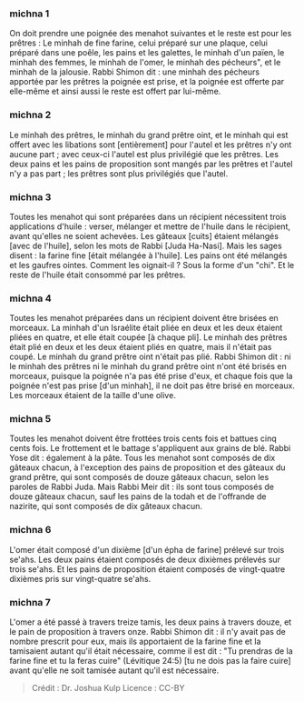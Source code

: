 
### michna 1
On doit prendre une poignée des menahot suivantes et le reste est pour les prêtres : Le minhah de fine farine, celui préparé sur une plaque, celui préparé dans une poêle, les pains et les galettes, le minhah d'un païen, le minhah des femmes, le minhah de l'omer, le minhah des pécheurs", et le minhah de la jalousie. Rabbi Shimon dit : une minhah des pécheurs apportée par les prêtres la poignée est prise, et la poignée est offerte par elle-même et ainsi aussi le reste est offert par lui-même.

### michna 2
Le minhah des prêtres, le minhah du grand prêtre oint, et le minhah qui est offert avec les libations sont [entièrement] pour l'autel et les prêtres n'y ont aucune part ; avec ceux-ci l'autel est plus privilégié que les prêtres. Les deux pains et les pains de proposition sont mangés par les prêtres et l'autel n'y a pas part ; les prêtres sont plus privilégiés que l'autel.

### michna 3
Toutes les menahot qui sont préparées dans un récipient nécessitent trois applications d'huile : verser, mélanger et mettre de l'huile dans le récipient, avant qu'elles ne soient achevées. Les gâteaux [cuits] étaient mélangés [avec de l'huile], selon les mots de Rabbi [Juda Ha-Nasi]. Mais les sages disent : la farine fine [était mélangée à l'huile]. Les pains ont été mélangés et les gaufres ointes. Comment les oignait-il ? Sous la forme d'un "chi". Et le reste de l'huile était consommé par les prêtres.

### michna 4
Toutes les menahot préparées dans un récipient doivent être brisées en morceaux. La minhah d'un Israélite était pliée en deux et les deux étaient pliées en quatre, et elle était coupée [à chaque pli]. Le minhah des prêtres était plié en deux et les deux étaient pliés en quatre, mais il n'était pas coupé. Le minhah du grand prêtre oint n'était pas plié. Rabbi Shimon dit : ni le minhah des prêtres ni le minhah du grand prêtre oint n'ont été brisés en morceaux, puisque la poignée n'a pas été prise d'eux, et chaque fois que la poignée n'est pas prise [d'un minhah], il ne doit pas être brisé en morceaux. Les morceaux étaient de la taille d'une olive.

### michna 5
Toutes les menahot doivent être frottées trois cents fois et battues cinq cents fois. Le frottement et le battage s'appliquent aux grains de blé. Rabbi Yose dit : également à la pâte. Tous les menahot sont composés de dix gâteaux chacun, à l'exception des pains de proposition et des gâteaux du grand prêtre, qui sont composés de douze gâteaux chacun, selon les paroles de Rabbi Juda. Mais Rabbi Meir dit : ils sont tous composés de douze gâteaux chacun, sauf les pains de la todah et de l'offrande de nazirite, qui sont composés de dix gâteaux chacun.

### michna 6
L'omer était composé d'un dixième [d'un épha de farine] prélevé sur trois se'ahs. Les deux pains étaient composés de deux dixièmes prélevés sur trois se'ahs. Et les pains de proposition étaient composés de vingt-quatre dixièmes pris sur vingt-quatre se'ahs.

### michna 7
L'omer a été passé à travers treize tamis, les deux pains à travers douze, et le pain de proposition à travers onze. Rabbi Shimon dit : il n'y avait pas de nombre prescrit pour eux, mais ils apportaient de la farine fine et la tamisaient autant qu'il était nécessaire, comme il est dit : "Tu prendras de la farine fine et tu la feras cuire" (Lévitique 24:5) [tu ne dois pas la faire cuire] avant qu'elle ne soit tamisée autant qu'il est nécessaire.

>Crédit : Dr. Joshua Kulp
>Licence : CC-BY